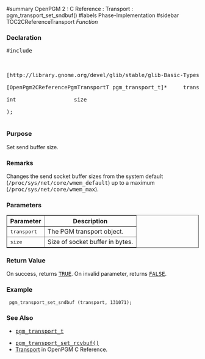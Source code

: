 ﻿#summary OpenPGM 2 : C Reference : Transport : pgm\_transport\_set\_sndbuf()
#labels Phase-Implementation
#sidebar TOC2CReferenceTransport
_Function_
### Declaration ###
<pre>
#include <pgm/pgm.h><br>
<br>
[http://library.gnome.org/devel/glib/stable/glib-Basic-Types.html#gboolean gboolean] *pgm_transport_set_sndbuf* (<br>
[OpenPgm2CReferencePgmTransportT pgm_transport_t]*     transport,<br>
int                  size<br>
);<br>
</pre>

### Purpose ###
Set send buffer size.

### Remarks ###
Changes the send socket buffer sizes from the system default (<tt>/proc/sys/net/core/wmem_default</tt>) up to a maximum (<tt>/proc/sys/net/core/wmem_max</tt>).

### Parameters ###
<table cellpadding='5' border='1' cellspacing='0'>
<tr>
<th>Parameter</th>
<th>Description</th>
</tr>
<tr>
<td><tt>transport</tt></td>
<td>The PGM transport object.</td>
</tr><tr>
<td><tt>size</tt></td>
<td>Size of socket buffer in bytes.</td>
</tr>
</table>


### Return Value ###
On success, returns <tt><a href='http://library.gnome.org/devel/glib/stable/glib-Standard-Macros.html#TRUE--CAPS'>TRUE</a></tt>.  On invalid parameter, returns <tt><a href='http://library.gnome.org/devel/glib/stable/glib-Standard-Macros.html#FALSE--CAPS'>FALSE</a></tt>.

### Example ###
```
 pgm_transport_set_sndbuf (transport, 131071);
```

### See Also ###
  * <tt><a href='OpenPgm2CReferencePgmTransportT.md'>pgm_transport_t</a></tt><br>
<ul><li><tt><a href='OpenPgm2CReferencePgmTransportSetRcvBuf.md'>pgm_transport_set_rcvbuf()</a></tt><br>
</li><li><a href='OpenPgm2CReferenceTransport.md'>Transport</a> in OpenPGM C Reference.</li></ul>
